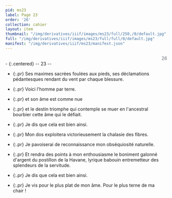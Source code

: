 ```yaml
---
pid: ms23
label: Page 23
order: '26'
collection: cahier
layout: item
thumbnail: "/img/derivatives/iiif/images/ms23/full/250,/0/default.jpg"
full: "/img/derivatives/iiif/images/ms23/full/full/0/default.jpg"
manifest: "/img/derivatives/iiif/ms23/manifest.json"
---
```


<div align="right" style='color:#677179'> 26</div> 
- {:.centered} -- 23 --

- {:.pr} Ses maximes sacrées foulées aux pieds, ses déclamations pédantesques rendant du vent par chaque blessure.
- {:.pr} Voici l'homme par terre.
- {:.pr} et son âme est comme nue
- {:.pr} et le destin triomphe qui contemple se muer en l'ancestral bourbier cette âme qui le défiait.

- {:.pr} Je dis que cela est bien ainsi.
- {:.pr} Mon dos exploitera victorieusement la chalasie des fibres.
- {:.pr} Je pavoiserai de reconnaissance mon obséquiosité naturelle.
- {:.pr} Et rendra des points à mon enthousiasme le boniment galonné d'argent du postillon de la Havane, lyrique babouin entremetteur des splendeurs de la servitude.

- {:.pr} Je dis que cela est bien ainsi.
- {:.pr} Je vis pour le plus plat de mon âme. Pour le plus terne de ma chair !

